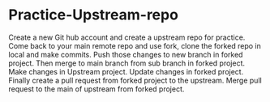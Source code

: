 # Practice-Upstream-repo

Create a new Git hub account and create a upstream repo for practice.
Come back to your main remote repo and use fork, clone the forked repo in local and make commits.
Push those changes to new branch in forked project.
Then merge to main branch from sub branch in forked project.
Make changes in Upstream project.
Update changes in forked project.
Finally create a pull request from forked project to the upstream.
Merge pull request to the main of upstream from forked project.
